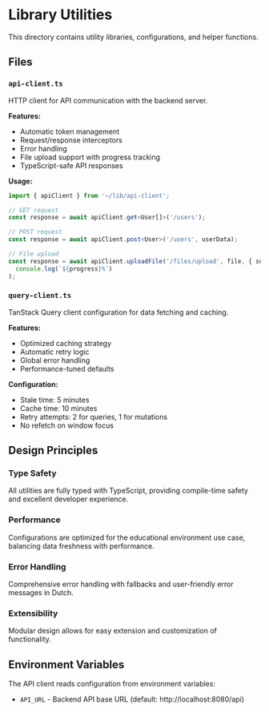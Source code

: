 # Library Utilities

This directory contains utility libraries, configurations, and helper functions.

## Files

### `api-client.ts`

HTTP client for API communication with the backend server.

**Features:**

- Automatic token management
- Request/response interceptors
- Error handling
- File upload support with progress tracking
- TypeScript-safe API responses

**Usage:**

```typescript
import { apiClient } from '~/lib/api-client';

// GET request
const response = await apiClient.get<User[]>('/users');

// POST request
const response = await apiClient.post<User>('/users', userData);

// File upload
const response = await apiClient.uploadFile('/files/upload', file, { subjectId }, (progress) =>
  console.log(`${progress}%`)
);
```

### `query-client.ts`

TanStack Query client configuration for data fetching and caching.

**Features:**

- Optimized caching strategy
- Automatic retry logic
- Global error handling
- Performance-tuned defaults

**Configuration:**

- Stale time: 5 minutes
- Cache time: 10 minutes
- Retry attempts: 2 for queries, 1 for mutations
- No refetch on window focus

## Design Principles

### Type Safety

All utilities are fully typed with TypeScript, providing compile-time safety and excellent developer experience.

### Performance

Configurations are optimized for the educational environment use case, balancing data freshness with performance.

### Error Handling

Comprehensive error handling with fallbacks and user-friendly error messages in Dutch.

### Extensibility

Modular design allows for easy extension and customization of functionality.

## Environment Variables

The API client reads configuration from environment variables:

- `API_URL` - Backend API base URL (default: http://localhost:8080/api)
